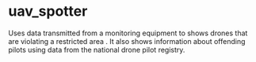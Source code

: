 # uav_spotter
Uses data transmitted from a monitoring equipment to shows drones that are violating a restricted area . It also shows information about offending pilots using data from the national drone pilot registry.
